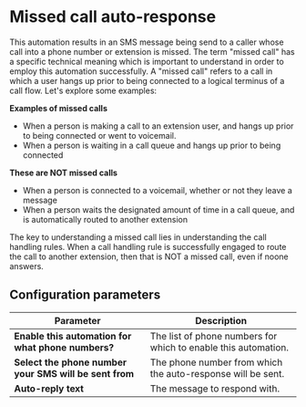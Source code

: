 # Missed call auto-response

This automation results in an SMS message being send to a caller whose call into a phone number or extension is missed. The term "missed call" has a specific technical meaning which is important to understand in order to employ this automation successfully. A "missed call" refers to a call in which a user hangs up prior to being connected to a logical terminus of a call flow. Let's explore some examples:

**Examples of missed calls**

* When a person is making a call to an extension user, and hangs up prior to being connected or went to voicemail.
* When a person is waiting in a call queue and hangs up prior to being connected

**These are NOT missed calls**

* When a person is connected to a voicemail, whether or not they leave a message
* When a person waits the designated amount of time in a call queue, and is automatically routed to another extension

The key to understanding a missed call lies in understanding the call handling rules. When a call handling rule is successfully engaged to route the call to another extension, then that is NOT a missed call, even if noone answers. 

## Configuration parameters

| Parameter | Description |
|-|-|
| **Enable this automation for what phone numbers?** | The list of phone numbers for which to enable this automation. |
| **Select the phone number your SMS will be sent from** | The phone number from which the auto-response will be sent. |
| **Auto-reply text** | The message to respond with. |
